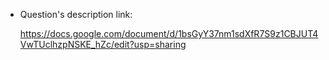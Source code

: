 + Question's description link:

    https://docs.google.com/document/d/1bsGyY37nm1sdXfR7S9z1CBJUT4VwTUclhzpNSKE_hZc/edit?usp=sharing